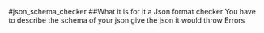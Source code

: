 #json_schema_checker
##What it is for
it a Json format checker
You have to describe the schema of your json
give the json
it would throw Errors